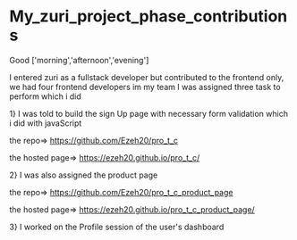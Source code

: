 # My_zuri_project_phase_contributions

Good ['morning','afternoon','evening']

I entered zuri as a fullstack developer but contributed to the frontend only, we had four frontend developers im my team
I was assigned three task to perform which i did

1} I was told to build the sign Up page with necessary form validation which i did with javaScript



   the repo=> https://github.com/Ezeh20/pro_t_c
   
   
   
   the hosted page=> https://ezeh20.github.io/pro_t_c/
   
   
2}  I was also assigned the product page 


   the repo=> https://github.com/Ezeh20/pro_t_c_product_page
   
   
   
   the hosted page=> https://ezeh20.github.io/pro_t_c_product_page/
   
   
3}  I worked on the Profile session of the user's dashboard
   
